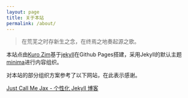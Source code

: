 ```yaml
---
layout: page
title: 关于本站
permalink: /about/
---
```


> 在荒芜之时存新生之念，在终焉之地奏起源之歌。 

本站点由[Kuro Zim](https://www.acfun.cn/u/30346233)基于[jekyll](https://github.com/jekyll/jekyll)在Github Pages搭建，采用Jekyll的默认主题[minima](https://github.com/jekyll/minima)进行内容组织。

对本站的部分组织方案参考了以下网站，在此表示感谢。

[Just Call Me Jax  - 个性化 Jekyll 博客](https://jaxvanyang.github.io/jekyll/personalize/2021/11/23/personalize-jekyll-blog.html)